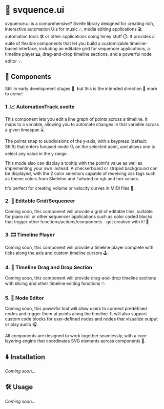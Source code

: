 # 🎵 svquence.ui

svquence.ui is a comprehensive? Svelte library designed for creating rich, interactive automation UIs for music 🎶, media editing applications 🎬, automation tools 🛠️ or other applications doing timey stuff ⏱️. It provides a suite of flexible components that let you build a customizable timeline-based interface, including an editable grid for sequencer applications, a timeline player 📟, drag-and-drop timeline sections, and a powerful node editor 💡. 

## 🧩 Components

Still in early development stages 🚧, but this is the intended direction 🙂 more to come!

### 1. 📈 AutomationTrack.svelte

This component lets you edit a line graph of points across a timeline. It maps to a variable, allowing you to automate changes in that variable across a given timespan ⌛.

The points snap to subdivisions of the y-axis, with a keypress (default: Shift) that enters  focused mode 🔍 on the selected point, and allows one to select any value in the y range.  

This mode also can display a tooltip with the point's value as well as implementing your own instead. A checkerboard or striped background can be displayed, with the 2 color selectors capable of receiving css tags such as theme colors from Skeleton and Tailwind or rgb and hex values.  

It's perfect for creating volume or velocity curves in MIDI files 🎵.

### 2. 🎹 Editable Grid/Sequencer

Coming soon, this component will provide a grid of editable tiles, suitable for piano roll or other sequencer applications such as color coded blocks that trigger other functions/actions/components - get creative with it! 🎨

### 3. 🎞️ Timeline Player

Coming soon, this component will provide a timeline player complete with ticks along the axis and custom timeline cursors 🕹️.

### 4. 📏 Timeline Drag and Drop Section

Coming soon, this component will provide drag-and-drop timeline sections with slicing and other timeline editing functions 🖱️.

### 5. 🔌 Node Editor

Coming soon, this powerful tool will allow users to connect predefined nodes and trigger them at points along the timeline. It will also support custom code blocks for user-defined nodes and nodes that visualize output or play audio 🎧.

All components are designed to work together seamlessly, with a core layering engine that coordinates SVG elements across components 🔄.

## ⬇️ Installation

_Coming soon..._

## 🛠️ Usage

_Coming soon..._
